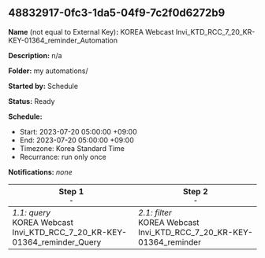 ## 48832917-0fc3-1da5-04f9-7c2f0d6272b9

**Name** (not equal to External Key)**:** KOREA Webcast Invi_KTD_RCC_7_20_KR-KEY-01364_reminder_Automation

**Description:** n/a

**Folder:** my automations/

**Started by:** Schedule

**Status:** Ready

**Schedule:**

* Start: 2023-07-20 05:00:00 +09:00
* End: 2023-07-20 05:00:00 +09:00
* Timezone: Korea Standard Time
* Recurrance: run only once

**Notifications:** _none_


| Step 1<br>_<small>-</small>_ | Step 2<br>_<small>-</small>_ |
| --- | --- |
| _1.1: query_<br>KOREA Webcast Invi_KTD_RCC_7_20_KR-KEY-01364_reminder_Query | _2.1: filter_<br>KOREA Webcast Invi_KTD_RCC_7_20_KR-KEY-01364_reminder |
